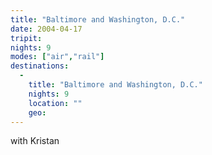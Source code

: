 ```yaml
---
title: "Baltimore and Washington, D.C."
date: 2004-04-17
tripit:
nights: 9
modes: ["air","rail"]
destinations:
  -
    title: "Baltimore and Washington, D.C."
    nights: 9
    location: ""
    geo:
---
```


with Kristan
